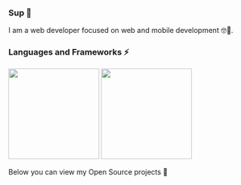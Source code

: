 ### Sup 👋

I am a web developer focused on web and mobile development 🤓📖.

### Languages and Frameworks ⚡

<div>
  <img height="180em" src="https://github-readme-stats.vercel.app/api?username=mazurco066&show_icons=true&theme=synthwave&include_all_commits=true&count_private=true"/>
  <img height="180em" src="https://github-readme-stats.vercel.app/api/top-langs/?username=mazurco066&layout=compact&langs_count=16&theme=synthwave"/>
</div>


Below you can view my Open Source projects 🌱
